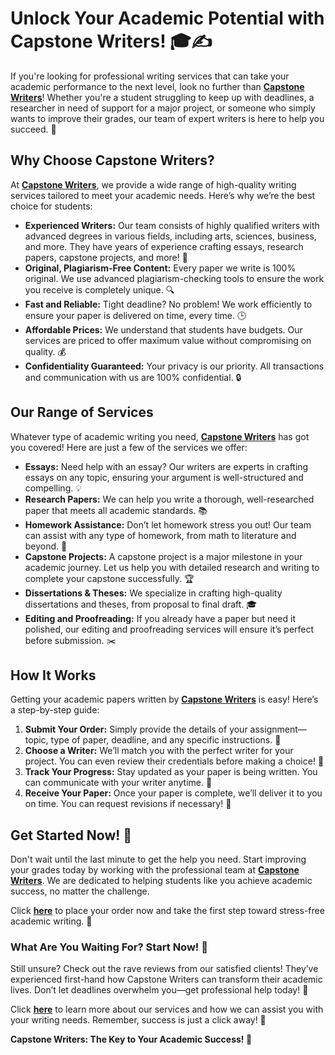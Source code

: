 # Unlock Your Academic Potential with Capstone Writers! 🎓✍️

If you're looking for professional writing services that can take your academic performance to the next level, look no further than **[Capstone Writers](https://tinyurl.com/topessay?keyword=capstone+writers)**! Whether you're a student struggling to keep up with deadlines, a researcher in need of support for a major project, or someone who simply wants to improve their grades, our team of expert writers is here to help you succeed. 🌟

## Why Choose Capstone Writers?

At **[Capstone Writers](https://tinyurl.com/topessay?keyword=capstone+writers)**, we provide a wide range of high-quality writing services tailored to meet your academic needs. Here’s why we’re the best choice for students:

- **Experienced Writers:** Our team consists of highly qualified writers with advanced degrees in various fields, including arts, sciences, business, and more. They have years of experience crafting essays, research papers, capstone projects, and more! 📝
- **Original, Plagiarism-Free Content:** Every paper we write is 100% original. We use advanced plagiarism-checking tools to ensure the work you receive is completely unique. 🔍
- **Fast and Reliable:** Tight deadline? No problem! We work efficiently to ensure your paper is delivered on time, every time. 🕒
- **Affordable Prices:** We understand that students have budgets. Our services are priced to offer maximum value without compromising on quality. 💰
- **Confidentiality Guaranteed:** Your privacy is our priority. All transactions and communication with us are 100% confidential. 🔒

## Our Range of Services

Whatever type of academic writing you need, **[Capstone Writers](https://tinyurl.com/topessay?keyword=capstone+writers)** has got you covered! Here are just a few of the services we offer:

- **Essays:** Need help with an essay? Our writers are experts in crafting essays on any topic, ensuring your argument is well-structured and compelling. 💡
- **Research Papers:** We can help you write a thorough, well-researched paper that meets all academic standards. 📚
- **Homework Assistance:** Don’t let homework stress you out! Our team can assist with any type of homework, from math to literature and beyond. 📘
- **Capstone Projects:** A capstone project is a major milestone in your academic journey. Let us help you with detailed research and writing to complete your capstone successfully. 🏆
- **Dissertations & Theses:** We specialize in crafting high-quality dissertations and theses, from proposal to final draft. 🎓
- **Editing and Proofreading:** If you already have a paper but need it polished, our editing and proofreading services will ensure it’s perfect before submission. ✂️

## How It Works

Getting your academic papers written by **[Capstone Writers](https://tinyurl.com/topessay?keyword=capstone+writers)** is easy! Here’s a step-by-step guide:

1. **Submit Your Order:** Simply provide the details of your assignment—topic, type of paper, deadline, and any specific instructions. 📅
2. **Choose a Writer:** We’ll match you with the perfect writer for your project. You can even review their credentials before making a choice! 💼
3. **Track Your Progress:** Stay updated as your paper is being written. You can communicate with your writer anytime. 💬
4. **Receive Your Paper:** Once your paper is complete, we’ll deliver it to you on time. You can request revisions if necessary! 🚀

## Get Started Now! 🎯

Don't wait until the last minute to get the help you need. Start improving your grades today by working with the professional team at **[Capstone Writers](https://tinyurl.com/topessay?keyword=capstone+writers)**. We are dedicated to helping students like you achieve academic success, no matter the challenge.

Click **[here](https://tinyurl.com/topessay?keyword=capstone+writers)** to place your order now and take the first step toward stress-free academic writing. 📲

### What Are You Waiting For? Start Now! 🚀

Still unsure? Check out the rave reviews from our satisfied clients! They’ve experienced first-hand how Capstone Writers can transform their academic lives. Don’t let deadlines overwhelm you—get professional help today! 🌟

Click **[here](https://tinyurl.com/topessay?keyword=capstone+writers)** to learn more about our services and how we can assist you with your writing needs. Remember, success is just a click away! 🏅

**Capstone Writers: The Key to Your Academic Success! 💪**
